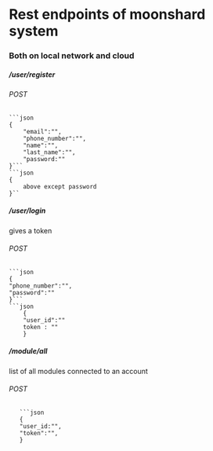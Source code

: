 # Rest endpoints of moonshard system
### Both on local network and cloud

##### /user/register
###### POST
	```json
	{
		"email":"",
		"phone_number":"",
		"name":"",
		"last_name":"",
		"password:""
	}```
	```json
	{
		above except password
	}``

##### /user/login
gives a token
###### POST

	```json
	{
	"phone_number":"",
	"password":""
	}```
	```json
		{
		"user_id":""
		token : ""
		}


##### /module/all
list of all modules connected to an account
###### POST 

       ```json 
       {
       "user_id:"",
       "token":"",
       }

